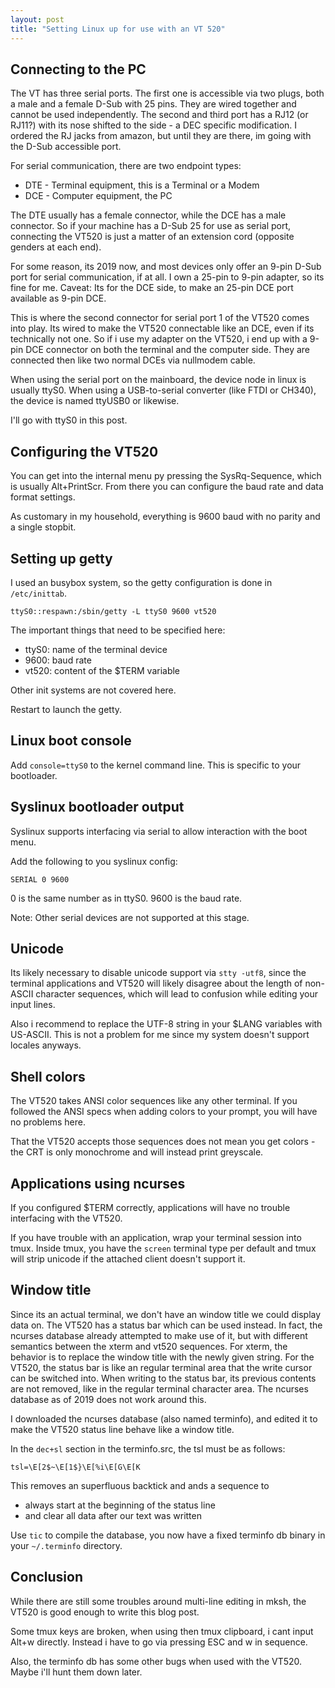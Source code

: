 ```yaml
---
layout: post
title: "Setting Linux up for use with an VT 520"
---
```


## Connecting to the PC

The VT has three serial ports.
The first one is accessible via two plugs, both a male and a female D-Sub with 25 pins.
They are wired together and cannot be used independently.
The second and third port has a RJ12 (or RJ11?) with its nose shifted to the side - a DEC specific modification.
I ordered the RJ jacks from amazon, but until they are there, im going with the D-Sub accessible port.

For serial communication, there are two endpoint types:

- DTE - Terminal equipment, this is a Terminal or a Modem
- DCE - Computer equipment, the PC

The DTE usually has a female connector, while the DCE has a male connector.
So if your machine has a D-Sub 25 for use as serial port, connecting the VT520 is just a matter of an extension cord (opposite genders at each end).

For some reason, its 2019 now, and most devices only offer an 9-pin D-Sub port for serial communication, if at all.
I own a 25-pin to 9-pin adapter, so its fine for me.
Caveat: Its for the DCE side, to make an 25-pin DCE port available as 9-pin DCE.

This is where the second connector for serial port 1 of the VT520 comes into play.
Its wired to make the VT520 connectable like an DCE, even if its technically not one.
So if i use my adapter on the VT520, i end up with a 9-pin DCE connector on both the terminal and the computer side.
They are connected then like two normal DCEs via nullmodem cable.

When using the serial port on the mainboard, the device node in linux is usually ttyS0.
When using a USB-to-serial converter (like FTDI or CH340), the device is named ttyUSB0 or likewise.

I'll go with ttyS0 in this post.

## Configuring the VT520

You can get into the internal menu py pressing the SysRq-Sequence, which is usually Alt+PrintScr.
From there you can configure the baud rate and data format settings.

As customary in my household, everything is 9600 baud with no parity and a single stopbit.

## Setting up getty

I used an busybox system, so the getty configuration is done in `/etc/inittab`.

```
ttyS0::respawn:/sbin/getty -L ttyS0 9600 vt520
```

The important things that need to be specified here:

- ttyS0: name of the terminal device
- 9600: baud rate
- vt520: content of the $TERM variable

Other init systems are not covered here.

Restart to launch the getty.

## Linux boot console

Add `console=ttyS0` to the kernel command line.
This is specific to your bootloader.

## Syslinux bootloader output

Syslinux supports interfacing via serial to allow interaction with the boot menu.

Add the following to you syslinux config:

```
SERIAL 0 9600
```

0 is the same number as in ttyS0.
9600 is the baud rate.

Note: Other serial devices are not supported at this stage.

## Unicode

Its likely necessary to disable unicode support via `stty -utf8`, since the terminal applications and VT520 will likely disagree about the length of non-ASCII character sequences, which will lead to confusion while editing your input lines.

Also i recommend to replace the UTF-8 string in your $LANG variables with US-ASCII.
This is not a problem for me since my system doesn't support locales anyways.

## Shell colors

The VT520 takes ANSI color sequences like any other terminal.
If you followed the ANSI specs when adding colors to your prompt, you will have no problems here.

That the VT520 accepts those sequences does not mean you get colors - the CRT is only monochrome and will instead print greyscale.

## Applications using ncurses

If you configured $TERM correctly, applications will have no trouble interfacing with the VT520.

If you have trouble with an application, wrap your terminal session into tmux.
Inside tmux, you have the `screen` terminal type per default and tmux will strip unicode if the attached client doesn't support it.

## Window title

Since its an actual terminal, we don't have an window title we could display data on.
The VT520 has a status bar which can be used instead.
In fact, the ncurses database already attempted to make use of it, but with different semantics between the xterm and vt520 sequences.
For xterm, the behavior is to replace the window title with the newly given string.
For the VT520, the status bar is like an regular terminal area that the write cursor can be switched into.
When writing to the status bar, its previous contents are not removed, like in the regular terminal character area.
The ncurses database as of 2019 does not work around this.

I downloaded the ncurses database (also named terminfo), and edited it to make the VT520 status line behave like a window title.

In the `dec+sl` section in the terminfo.src, the tsl must be as follows:

```
tsl=\E[2$~\E[1$}\E[%i\E[G\E[K
```

This removes an superfluous backtick and ands a sequence to

- always start at the beginning of the status line
- and clear all data after our text was written

Use `tic` to compile the database, you now have a fixed terminfo db binary in your `~/.terminfo` directory.

## Conclusion

While there are still some troubles around multi-line editing in mksh, the VT520 is good enough to write this blog post.

Some tmux keys are broken, when using then tmux clipboard, i cant input Alt+w directly.
Instead i have to go via pressing ESC and w in sequence.

Also, the terminfo db has some other bugs when used with the VT520.
Maybe i'll hunt them down later.
